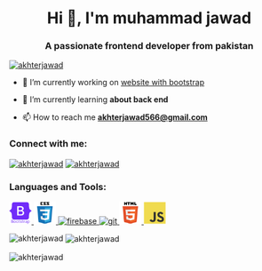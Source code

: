 <h1 align="center">Hi 👋, I'm muhammad jawad</h1>
<h3 align="center">A passionate frontend developer from pakistan</h3>

<p align="left"> <a href="https://github.com/ryo-ma/github-profile-trophy"><img src="https://github-profile-trophy.vercel.app/?username=akhterjawad" alt="akhterjawad" /></a> </p>

- 🔭 I’m currently working on [website with bootstrap](https://akhterjawad.github.io/Bootstrap-website/)

- 🌱 I’m currently learning **about back end**

- 📫 How to reach me **akhterjawad566@gmail.com**

<h3 align="left">Connect with me:</h3>
<p align="left">
<a href="https://linkedin.com/in/akhterjawad" target="blank"><img align="center" src="https://raw.githubusercontent.com/rahuldkjain/github-profile-readme-generator/master/src/images/icons/Social/linked-in-alt.svg" alt="akhterjawad" height="30" width="40" /></a>
<a href="https://fb.com/akhterjawad" target="blank"><img align="center" src="https://raw.githubusercontent.com/rahuldkjain/github-profile-readme-generator/master/src/images/icons/Social/facebook.svg" alt="akhterjawad" height="30" width="40" /></a>
</p>

<h3 align="left">Languages and Tools:</h3>
<p align="left"> <a href="https://getbootstrap.com" target="_blank" rel="noreferrer"> <img src="https://raw.githubusercontent.com/devicons/devicon/master/icons/bootstrap/bootstrap-plain-wordmark.svg" alt="bootstrap" width="40" height="40"/> </a> <a href="https://www.w3schools.com/css/" target="_blank" rel="noreferrer"> <img src="https://raw.githubusercontent.com/devicons/devicon/master/icons/css3/css3-original-wordmark.svg" alt="css3" width="40" height="40"/> </a> <a href="https://firebase.google.com/" target="_blank" rel="noreferrer"> <img src="https://www.vectorlogo.zone/logos/firebase/firebase-icon.svg" alt="firebase" width="40" height="40"/> </a> <a href="https://git-scm.com/" target="_blank" rel="noreferrer"> <img src="https://www.vectorlogo.zone/logos/git-scm/git-scm-icon.svg" alt="git" width="40" height="40"/> </a> <a href="https://www.w3.org/html/" target="_blank" rel="noreferrer"> <img src="https://raw.githubusercontent.com/devicons/devicon/master/icons/html5/html5-original-wordmark.svg" alt="html5" width="40" height="40"/> </a> <a href="https://developer.mozilla.org/en-US/docs/Web/JavaScript" target="_blank" rel="noreferrer"> <img src="https://raw.githubusercontent.com/devicons/devicon/master/icons/javascript/javascript-original.svg" alt="javascript" width="40" height="40"/> </a> </p>

<p><img align="left" src="https://github-readme-stats.vercel.app/api/top-langs?username=akhterjawad&show_icons=true&locale=en&layout=compact" alt="akhterjawad" /></p>

<p>&nbsp;<img align="center" src="https://github-readme-stats.vercel.app/api?username=akhterjawad&show_icons=true&locale=en" alt="akhterjawad" /></p>

<p><img align="center" src="https://github-readme-streak-stats.herokuapp.com/?user=akhterjawad&" alt="akhterjawad" /></p>
